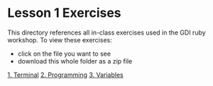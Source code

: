 # Lesson 1 Exercises

This directory references all in-class exercises used in the GDI ruby workshop. To view these exercises:

- click on the file you want to see
- download this whole folder as a zip file


[1. Terminal](1_teminal_commands.md)
[2. Programming](2_intro_to_programming.md)
[3. Variables](3_variables.md)
